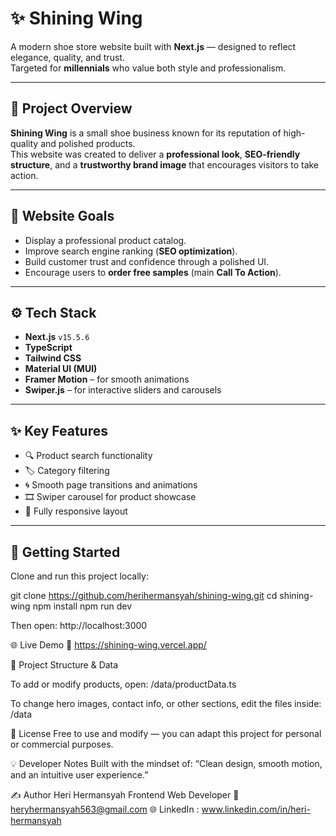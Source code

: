 # ✨ Shining Wing

A modern shoe store website built with **Next.js** — designed to reflect elegance, quality, and trust.  
Targeted for **millennials** who value both style and professionalism.

---

## 🏢 Project Overview

**Shining Wing** is a small shoe business known for its reputation of high-quality and polished products.  
This website was created to deliver a **professional look**, **SEO-friendly structure**, and a **trustworthy brand image** that encourages visitors to take action.

---

## 🎯 Website Goals

- Display a professional product catalog.  
- Improve search engine ranking (**SEO optimization**).  
- Build customer trust and confidence through a polished UI.  
- Encourage users to **order free samples** (main **Call To Action**).

---

## ⚙️ Tech Stack

- **Next.js** `v15.5.6`  
- **TypeScript**  
- **Tailwind CSS**  
- **Material UI (MUI)**  
- **Framer Motion** – for smooth animations  
- **Swiper.js** – for interactive sliders and carousels

---

## ✨ Key Features

- 🔍 Product search functionality  
- 🏷️ Category filtering  
- 🌀 Smooth page transitions and animations  
- 🎞️ Swiper carousel for product showcase  
- 📱 Fully responsive layout  

---

## 🚀 Getting Started

Clone and run this project locally:

git clone https://github.com/herihermansyah/shining-wing.git
cd shining-wing
npm install
npm run dev

Then open:
http://localhost:3000

🌐 Live Demo
🔗 https://shining-wing.vercel.app/

🧩 Project Structure & Data

To add or modify products, open: /data/productData.ts

To change hero images, contact info, or other sections, edit the files inside: /data

🪪 License
Free to use and modify — you can adapt this project for personal or commercial purposes.

💡 Developer Notes
Built with the mindset of:
“Clean design, smooth motion, and an intuitive user experience.”

✍️ Author
Heri Hermansyah
Frontend Web Developer
📧 heryhermansyah563@gmail.com
🌐 LinkedIn : www.linkedin.com/in/heri-hermansyah
